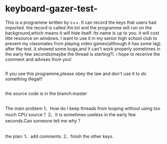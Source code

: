 # keyboard-gazer-test-
This is a programme written by c++.
It can record the keys that users had imported.
the record is called ifm.txt
and the programme will run on the background,which means it will hide itself.
Its name is up to you.
it will cost litte resource on windows.
I want to use it in my senior high school club to prevent my classmates from playing video games(although it has some lag).
after the test.
it showed some bugs,and it can't work properly sometimes in the early few seconds(maybe the thread is starting?).
i hope to recerive the comment and advises from you!

##

If you use this programme,please obey the law and don't use it to do something illegal!!

##
the source code is in the branch:master
##
The main problem 1、How do I keep threads from looping without using too much CPU source？ 2、It is sometimes useless in the early few seconds.Can someone tell me why？
##
the plan: 1、add comments. 2、finish the other keys.
